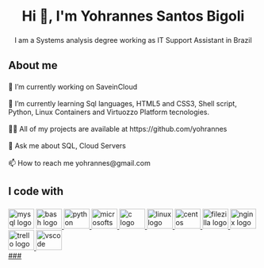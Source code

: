 <h1 align="center">Hi 👋, I'm Yohrannes Santos Bigoli</h1>

###

<p align="center">I am a Systems analysis degree working as IT Support Assistant in Brazil</p>

###

<h2 align="left">About me</h2>

###

<p align="left">🔭 I’m currently working on SaveinCloud<br><br>🌱 I’m currently learning Sql languages, HTML5 and CSS3, Shell script, Python, Linux Containers and Virtuozzo Platform tecnologies.<br><br>👨‍💻 All of my projects are available at https://github.com/yohrannes<br><br>💬 Ask me about SQL, Cloud Servers<br><br>📫 How to reach me yohrannes@gmail.com</p>

###

<h2 align="left">I code with</h2>

###

<div align="left">
  <a href="https://www.mysql.com/" target="_blank" rel="external" ><img src="https://cdn.jsdelivr.net/gh/devicons/devicon/icons/mysql/mysql-original.svg" height="40" width="52" alt="mysql logo"  /></a>
  <a href="https://www.linux.com/" target="_blank" rel="external" ><img src="https://cdn.jsdelivr.net/gh/devicons/devicon/icons/bash/bash-original.svg" height="40" width="52" alt="bash logo"  />
  <a href="https://www.python.org//" target="_blank" rel="external" ><img src="https://cdn.jsdelivr.net/gh/devicons/devicon/icons/python/python-original.svg" height="40" width="52" alt="python logo"  />
  <a href="https://www.microsoft.com/pt-br/sql-server/sql-server-2022" target="_blank" rel="external" ><img src="https://cdn.jsdelivr.net/gh/devicons/devicon/icons/microsoftsqlserver/microsoftsqlserver-plain.svg" height="40" width="52" alt="microsoftsqlserver logo"  />
  <a href="https://learn.microsoft.com/pt-br/cpp/c-language/?view=msvc-170" target="_blank" rel="external" ><img src="https://cdn.jsdelivr.net/gh/devicons/devicon/icons/c/c-original.svg" height="40" width="52" alt="c logo"  />
  <a href="https://www.linux.com/" target="_blank" rel="external" ><img src="https://cdn.jsdelivr.net/gh/devicons/devicon/icons/linux/linux-original.svg" height="40" width="52" alt="linux logo"  />
  <a href="https://www.centos.org/" target="_blank" rel="external" ><img src="https://cdn.jsdelivr.net/gh/devicons/devicon/icons/centos/centos-original.svg" height="40" width="52" alt="centos logo"  />
  <a href="https://filezilla-project.org/" target="_blank" rel="external" ><img src="https://cdn.jsdelivr.net/gh/devicons/devicon/icons/filezilla/filezilla-plain.svg" height="40" width="52" alt="filezilla logo"  />
  <a href="https://www.nginx.com/" target="_blank" rel="external" ><img src="https://cdn.jsdelivr.net/gh/devicons/devicon/icons/nginx/nginx-original.svg" height="40" width="52" alt="nginx logo"  />
  <a href="https://trello.com/" target="_blank" rel="external" ><img src="https://cdn.jsdelivr.net/gh/devicons/devicon/icons/trello/trello-plain.svg" height="40" width="52" alt="trello logo"  />
  <a href="https://code.visualstudio.com/" target="_blank" rel="external" ><img src="https://cdn.jsdelivr.net/gh/devicons/devicon/icons/vscode/vscode-original.svg" height="40" width="52" alt="vscode logo"  />
</div>
###
